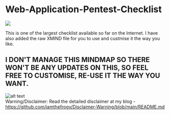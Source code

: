 # Web-Application-Pentest-Checklist

![](https://visitor-badge.glitch.me/badge?page_id=iamthefrogy.Web-Application-Pentest-Checklist)<a href="https://twitter.com/iamthefrogy"></a> 


This is one of the largest checklist available so far on the Internet.
I have also added the raw XMIND file for you to use and custmise it the way you like.
## I DON'T MANAGE THIS MINDMAP SO THERE WON'T BE ANY UPDATES ON THIS, SO FEEL FREE TO CUSTOMISE, RE-USE IT THE WAY YOU WANT.
![alt text](https://i.ibb.co/4fmwr5R/2021-01-28-22-25-04-Frogy-s-Mindmap-Overview-pdf-Sumatra-PDF.png)<br/>
Warning/Disclaimer: Read the detailed disclaimer at my blog - https://github.com/iamthefrogy/Disclaimer-Warning/blob/main/README.md <br/>

##
##

